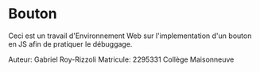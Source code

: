 # Bouton
 
Ceci est un travail d'Environnement Web sur l'implementation d'un bouton en JS afin de pratiquer le débuggage.

Auteur: Gabriel Roy-Rizzoli
Matricule: 2295331
Collège Maisonneuve
